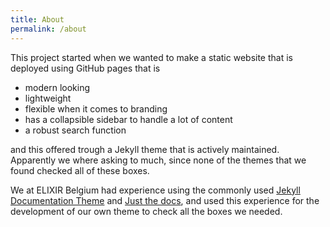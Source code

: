 ```yaml
---
title: About
permalink: /about
---
```


This project started when we wanted to make a static website that is deployed using GitHub pages that is 

- modern looking
- lightweight
- flexible when it comes to branding
- has a collapsible sidebar to handle a lot of content
- a robust search function 

and this offered trough a Jekyll theme that is actively maintained. Apparently we where asking to much, since none of the themes that we found checked all of these boxes.


We at ELIXIR Belgium had experience using the commonly used [Jekyll Documentation Theme](https://idratherbewriting.com/documentation-theme-jekyll/) and [Just the docs](https://github.com/just-the-docs/just-the-docs), and used this experience for the development of our own theme to check all the boxes we needed. 
